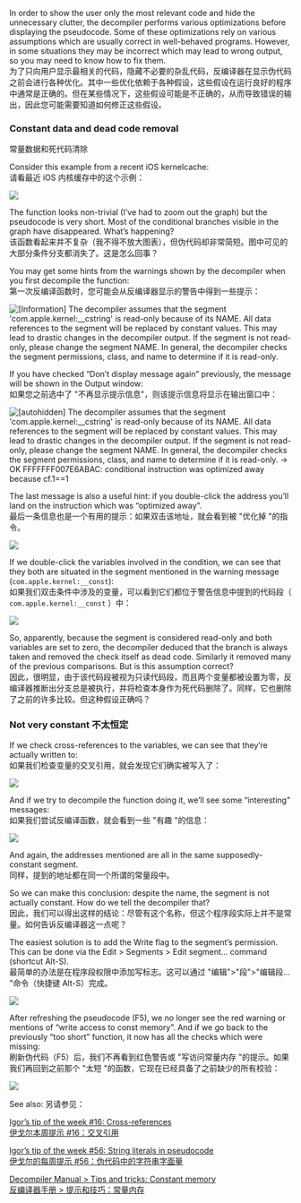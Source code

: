 In order to show the user only the most relevant code and hide the unnecessary clutter, the decompiler performs various optimizations before displaying the pseudocode. Some of these optimizations rely on various assumptions which are usually correct in well-behaved programs. However, in some situations they may be incorrect which may lead to wrong output, so you may need to know how to fix them.  
为了只向用户显示最相关的代码，隐藏不必要的杂乱代码，反编译器在显示伪代码之前会进行各种优化。其中一些优化依赖于各种假设，这些假设在运行良好的程序中通常是正确的。但在某些情况下，这些假设可能是不正确的，从而导致错误的输出，因此您可能需要知道如何修正这些假设。

### Constant data and dead code removal  
常量数据和死代码清除

Consider this example from a recent iOS kernelcache:  
请看最近 iOS 内核缓存中的这个示例：

![](assets/2023/10/const3.png)

The function looks non-trivial (I’ve had to zoom out the graph) but the pseudocode is very short. Most of the conditional branches visible in the graph have disappeared. What’s happening?  
该函数看起来并不复杂（我不得不放大图表），但伪代码却非常简短。图中可见的大部分条件分支都消失了。这是怎么回事？

You may get some hints from the warnings shown by the decompiler when you first decompile the function:  
第一次反编译函数时，您可能会从反编译器显示的警告中得到一些提示：

![[Information]
The decompiler assumes that the segment 'com.apple.kernel:__cstring' is read-only because of its NAME.
All data references to the segment will be replaced by constant values.
This may lead to drastic changes in the decompiler output.
If the segment is not read-only, please change the segment NAME.
In general, the decompiler checks the segment permissions, class, and name
to determine if it is read-only.](assets/2023/10/const1.png)

If you have checked “Don’t display message again” previously, the message will be shown in the Output window:  
如果您之前选中了 "不再显示提示信息"，则该提示信息将显示在输出窗口中：

![[autohidden] The decompiler assumes that the segment 'com.apple.kernel:__cstring' is read-only because of its NAME.
All data references to the segment will be replaced by constant values.
This may lead to drastic changes in the decompiler output.
If the segment is not read-only, please change the segment NAME.
In general, the decompiler checks the segment permissions, class, and name
to determine if it is read-only.
-> OK
FFFFFFF007E6ABAC: conditional instruction was optimized away because cf.1==1](assets/2023/10/const2.png)

The last message is also a useful hint: if you double-click the address you’ll land on the instruction which was “optimized away”.  
最后一条信息也是一个有用的提示：如果双击该地址，就会看到被 "优化掉 "的指令。

![](assets/2023/10/const4.png)

If we double-click the variables involved in the condition, we can see that they both are situated in the segment mentioned in the warning message (`com.apple.kernel:__const`):  
如果我们双击条件中涉及的变量，可以看到它们都位于警告信息中提到的代码段（ `com.apple.kernel:__const` ）中：

![](assets/2023/10/const5.png)

So, apparently, because the segment is considered read-only and both variables are set to zero, the decompiler deduced that the branch is always taken and removed the check itself as dead code. Similarly it removed many of the previous comparisons. But is this assumption correct?  
因此，很明显，由于该代码段被视为只读代码段，而且两个变量都被设置为零，反编译器推断出分支总是被执行，并将检查本身作为死代码删除了。同样，它也删除了之前的许多比较。但这种假设正确吗？

### Not very constant 不太恒定

If we check cross-references to the variables, we can see that they’re actually written to:  
如果我们检查变量的交叉引用，就会发现它们确实被写入了：

![](assets/2023/10/const6.png)

And if we try to decompile the function doing it, we’ll see some “interesting” messages:  
如果我们尝试反编译函数，就会看到一些 "有趣 "的信息：

![](assets/2023/10/const7.png)

And again, the addresses mentioned are all in the same supposedly-constant segment.  
同样，提到的地址都在同一个所谓的常量段中。

So we can make this conclusion: despite the name, the segment is not actually constant. How do we tell the decompiler that?   
因此，我们可以得出这样的结论：尽管有这个名称，但这个程序段实际上并不是常量。如何告诉反编译器这一点呢？

The easiest solution is to add the Write flag to the segment’s permission. This can be done via the Edit > Segments > Edit segment… command (shortcut Alt-S).  
最简单的办法是在程序段权限中添加写标志。这可以通过 "编辑">"段">"编辑段... "命令（快捷键 Alt-S）完成。

![](assets/2023/10/const8.png)

After refreshing the pseudocode (F5), we no longer see the red warning or mentions of “write access to const memory”. And if we go back to the previously “too short” function, it now has all the checks which were missing:  
刷新伪代码（F5）后，我们不再看到红色警告或 "写访问常量内存 "的提示。如果我们再回到之前那个 "太短 "的函数，它现在已经具备了之前缺少的所有校验：

![](assets/2023/10/const9.png)

See also: 另请参见：

[Igor’s tip of the week #16: Cross-references  
伊戈尔本周提示 #16：交叉引用](https://hex-rays.com/blog/igor-tip-of-the-week-16-cross-references/)

[Igor’s tip of the week #56: String literals in pseudocode  
伊戈尔的每周提示 #56：伪代码中的字符串字面量](https://hex-rays.com/blog/igors-tip-of-the-week-56-string-literals-in-pseudocode/)

[Decompiler Manual > Tips and tricks: Constant memory  
反编译器手册 > 提示和技巧：常量内存](https://hex-rays.com/products/decompiler/manual/tricks.shtml#02)